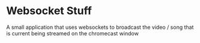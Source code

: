# Websocket Stuff

A small application that uses websockets to broadcast the video / song that is
current being streamed on the chromecast window
